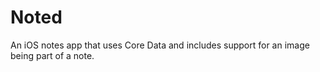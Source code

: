 # Noted
An iOS notes app that uses Core Data and includes support for an image being part of a note.
